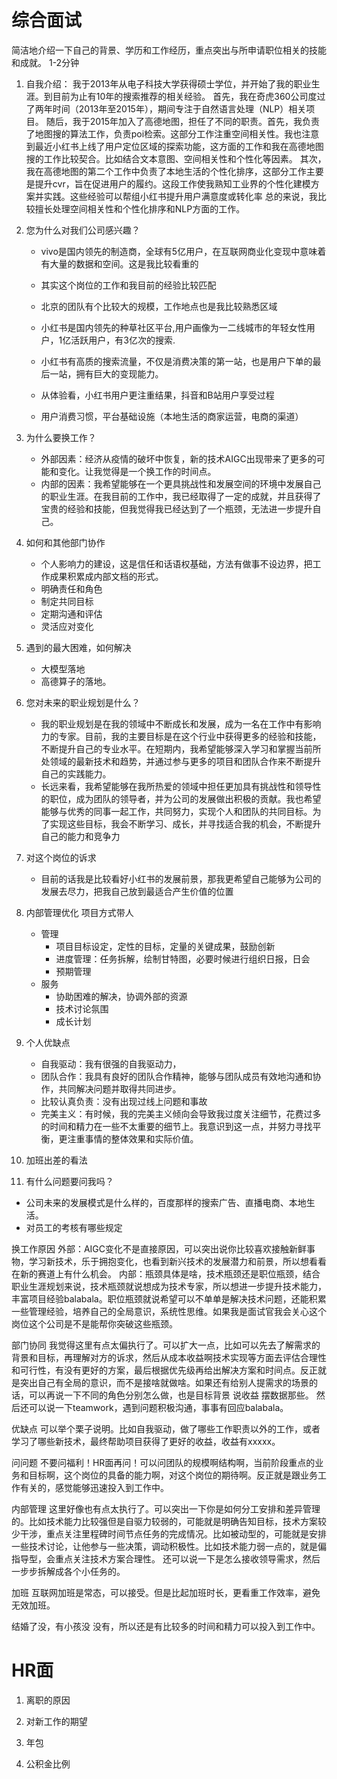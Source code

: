 # 综合面试
简洁地介绍一下自己的背景、学历和工作经历，重点突出与所申请职位相关的技能和成就。 1-2分钟
1. 自我介绍：
   我于2013年从电子科技大学获得硕士学位，并开始了我的职业生涯。到目前为止有10年的搜索推荐的相关经验。
   首先，我在奇虎360公司度过了两年时间（2013年至2015年），期间专注于自然语言处理（NLP）相关项目。
   随后，我于2015年加入了高德地图，担任了不同的职责。首先，我负责了地图搜的算法工作，负责poi检索。这部分工作注重空间相关性。我也注意到最近小红书上线了用户定位区域的探索功能，这方面的工作和我在高德地图搜的工作比较契合。比如结合文本意图、空间相关性和个性化等因素。
   其次，我在高德地图的第二个工作中负责了本地生活的个性化排序，这部分工作主要是提升cvr，旨在促进用户的履约。这段工作使我熟知工业界的个性化建模方案并实践。这些经验可以帮组小红书提升用户满意度或转化率
   总的来说，我比较擅长处理空间相关性和个性化排序和NLP方面的工作。


3. 您为什么对我们公司感兴趣？
   - vivo是国内领先的制造商，全球有5亿用户，在互联网商业化变现中意味着有大量的数据和空间。这是我比较看重的
   - 其实这个岗位的工作和我目前的经验比较匹配
   - 北京的团队有个比较大的规模，工作地点也是我比较熟悉区域
  
   - 小红书是国内领先的种草社区平台,用户画像为一二线城市的年轻女性用户，1亿活跃用户，有3亿次的搜索.
   - 小红书有高质的搜索流量，不仅是消费决策的第一站，也是用户下单的最后一站，拥有巨大的变现能力。
   - 从体验看，小红书用户更注重结果，抖音和B站用户享受过程
   - 用户消费习惯，平台基础设施（本地生活的商家运营，电商的渠道）
   
4. 为什么要换工作？
   - 外部因素：经济从疫情的破坏中恢复，新的技术AIGC出现带来了更多的可能和变化。让我觉得是一个换工作的时间点。
   - 内部的因素：我希望能够在一个更具挑战性和发展空间的环境中发展自己的职业生涯。在我目前的工作中，我已经取得了一定的成就，并且获得了宝贵的经验和技能，但我觉得我已经达到了一个瓶颈，无法进一步提升自己。

5. 如何和其他部门协作
   - 个人影响力的建设，这是信任和话语权基础，方法有做事不设边界，把工作成果积累成内部文档的形式。
   - 明确责任和角色
   - 制定共同目标
   - 定期沟通和评估
   - 灵活应对变化
     
2. 遇到的最大困难，如何解决
   - 大模型落地
   - 高德算子的落地。
     
3. 您对未来的职业规划是什么？
   - 我的职业规划是在我的领域中不断成长和发展，成为一名在工作中有影响力的专家。目前，我的主要目标是在这个行业中获得更多的经验和技能，不断提升自己的专业水平。在短期内，我希望能够深入学习和掌握当前所处领域的最新技术和趋势，并通过参与更多的项目和团队合作来不断提升自己的实践能力。
   - 长远来看，我希望能够在我所热爱的领域中担任更加具有挑战性和领导性的职位，成为团队的领导者，并为公司的发展做出积极的贡献。我也希望能够与优秀的同事一起工作，共同努力，实现个人和团队的共同目标。为了实现这些目标，我会不断学习、成长，并寻找适合我的机会，不断提升自己的能力和竞争力
     
4. 对这个岗位的诉求
   - 目前的话我是比较看好小红书的发展前景，那我更希望自己能够为公司的发展去尽力，把我自己放到最适合产生价值的位置
     
5. 内部管理优化
   项目方式带人
   - 管理
     * 项目目标设定，定性的目标，定量的关键成果，鼓励创新
     * 进度管理：任务拆解，绘制甘特图，必要时候进行组织日报，日会
     * 预期管理
   - 服务
     * 协助困难的解决，协调外部的资源
     * 技术讨论氛围
     * 成长计划
       
7. 个人优缺点
   - 自我驱动：我有很强的自我驱动力，
   - 团队合作：我具有良好的团队合作精神，能够与团队成员有效地沟通和协作，共同解决问题并取得共同进步。
   - 比较认真负责：没有出现过线上问题和事故
   - 完美主义：有时候，我的完美主义倾向会导致我过度关注细节，花费过多的时间和精力在一些不太重要的细节上。我意识到这一点，并努力寻找平衡，更注重事情的整体效果和实际价值。
     
8. 加班出差的看法
   
10. 有什么问题要问我吗？
   - 公司未来的发展模式是什么样的，百度那样的搜索广告、直播电商、本地生活。
   - 对员工的考核有哪些规定
  
换工作原因
外部：AIGC变化不是直接原因，可以突出说你比较喜欢接触新鲜事物，学习新技术，乐于拥抱变化，也看到新兴技术的发展潜力和前景，所以想看看在新的赛道上有什么机会。
内部：瓶颈具体是啥，技术瓶颈还是职位瓶颈，结合职业生涯规划来说，技术瓶颈就说想成为技术专家，所以想进一步提升技术能力，丰富项目经验balabala。职位瓶颈就说希望可以不单单是解决技术问题，还能积累一些管理经验，培养自己的全局意识，系统性思维。如果我是面试官我会关心这个岗位这个公司是不是能帮你突破这些瓶颈。

部门协同
我觉得这里有点太偏执行了。可以扩大一点，比如可以先去了解需求的背景和目标，再理解对方的诉求，然后从成本收益啊技术实现等方面去评估合理性和可行性，有没有更好的方案，最后根据优先级再给出解决方案和时间点。反正就是突出自己有全局的意识，而不是接啥就做啥。如果还有给别人提需求的场景的话，可以再说一下不同的角色分别怎么做，也是目标背景 说收益 摆数据那些。 然后还可以说一下teamwork，遇到问题积极沟通，事事有回应balabala。

优缺点
可以举个栗子说明。比如自我驱动，做了哪些工作职责以外的工作，或者学习了哪些新技术，最终帮助项目获得了更好的收益，收益有xxxxx。

问问题
不要问福利！HR面再问！可以问团队的规模啊结构啊，当前阶段重点的业务和目标啊，这个岗位的具备的能力啊，对这个岗位的期待啊。反正就是跟业务工作有关的，感觉能够迅速投入到工作中。

内部管理
这里好像也有点太执行了。可以突出一下你是如何分工安排和差异管理的。比如技术能力比较强但是自驱力较弱的，可能就是明确告知目标，技术方案较少干涉，重点关注里程碑时间节点任务的完成情况。比如被动型的，可能就是安排一些技术讨论，让他参与一些决策，调动积极性。比如技术能力弱一点的，就是偏指导型，会重点关注技术方案合理性。
还可以说一下是怎么接收领导需求，然后一步步拆解成各个小任务的。

加班
互联网加班是常态，可以接受。但是比起加班时长，更看重工作效率，避免无效加班。

结婚了没，有小孩没
没有，所以还是有比较多的时间和精力可以投入到工作中。

# HR面
1. 离职的原因

2. 对新工作的期望

3. 年包

4. 公积金比例


